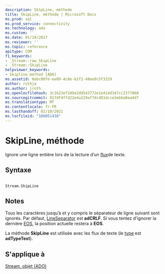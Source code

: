```yaml
---
description: SkipLine, méthode
title: SkipLine, méthode | Microsoft Docs
ms.prod: sql
ms.prod_service: connectivity
ms.technology: ado
ms.custom: ''
ms.date: 01/19/2017
ms.reviewer: ''
ms.topic: reference
apitype: COM
f1_keywords:
- _Stream::raw_SkipLine
- _Stream::SkipLine
helpviewer_keywords:
- Skipline method [ADO]
ms.assetid: 0abc00fe-ee09-4c8e-b1f2-48ee9c5f3329
author: rothja
ms.author: jroth
ms.openlocfilehash: 3c1b23ef249e2dd543772e1e414d347cc2377860
ms.sourcegitcommit: 917df4ffd22e4a229af7dc481dcce3ebba0aa4d7
ms.translationtype: MT
ms.contentlocale: fr-FR
ms.lasthandoff: 02/10/2021
ms.locfileid: "100051430"
---
```

# <a name="skipline-method"></a>SkipLine, méthode
Ignore une ligne entière lors de la lecture d’un [flux](./stream-object-ado.md)de texte.  
  
## <a name="syntax"></a>Syntaxe  
  
```  
  
Stream.SkipLine  
```  
  
## <a name="remarks"></a>Notes  
 Tous les caractères jusqu’à et y compris le séparateur de ligne suivant sont ignorés. Par défaut, [LineSeparator](./lineseparator-property-ado.md) est **adCRLF**. Si vous tentez d’ignorer la dernière [EOS](./eos-property.md), la position actuelle restera à **EOS**.  
  
 La méthode **SkipLine** est utilisée avec les flux de texte (le [type](./type-property-ado-stream.md) est **adTypeText**).  
  
## <a name="applies-to"></a>S'applique à  
 [Stream, objet (ADO)](./stream-object-ado.md)